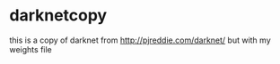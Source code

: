 # darknetcopy
this is a copy of darknet from http://pjreddie.com/darknet/ but with my weights file 
